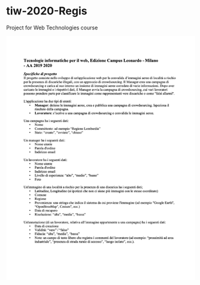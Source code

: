 # tiw-2020-Regis
Project for Web Technologies course

![Requirements](Docs/Progetto_facoltativo_2019-20_specifiche.png)